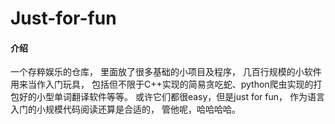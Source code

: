 # Just-for-fun

#### 介绍
一个存粹娱乐的仓库，
里面放了很多基础的小项目及程序，
几百行规模的小软件用来当作入门玩具，
包括但不限于C++实现的简易贪吃蛇、python爬虫实现的打包好的小型单词翻译软件等等。
或许它们都很easy，但是just for fun，
作为语言入门的小规模代码阅读还算是合适的，
管他呢，哈哈哈哈。
